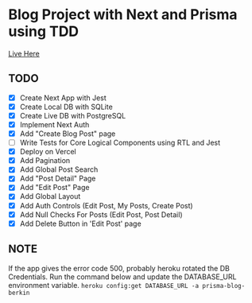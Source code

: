 # Blog Project with Next and Prisma using TDD

[Live Here](https://prisma-blog-flame.vercel.app/)

## TODO

- [x] Create Next App with Jest
- [x] Create Local DB with SQLite
- [x] Create Live DB with PostgreSQL
- [x] Implement Next Auth
- [x] Add "Create Blog Post" page
- [ ] Write Tests for Core Logical Components using RTL and Jest
- [x] Deploy on Vercel
- [x] Add Pagination
- [x] Add Global Post Search
- [x] Add "Post Detail" Page
- [x] Add "Edit Post" Page
- [x] Add Global Layout
- [x] Add Auth Controls (Edit Post, My Posts, Create Post)
- [x] Add Null Checks For Posts (Edit Post, Post Detail)
- [x] Add Delete Button in 'Edit Post' page

## NOTE

If the app gives the error code 500, probably heroku rotated the DB Credentials. Run the command below and update the DATABASE_URL environment variable.
`heroku config:get DATABASE_URL -a prisma-blog-berkin`
